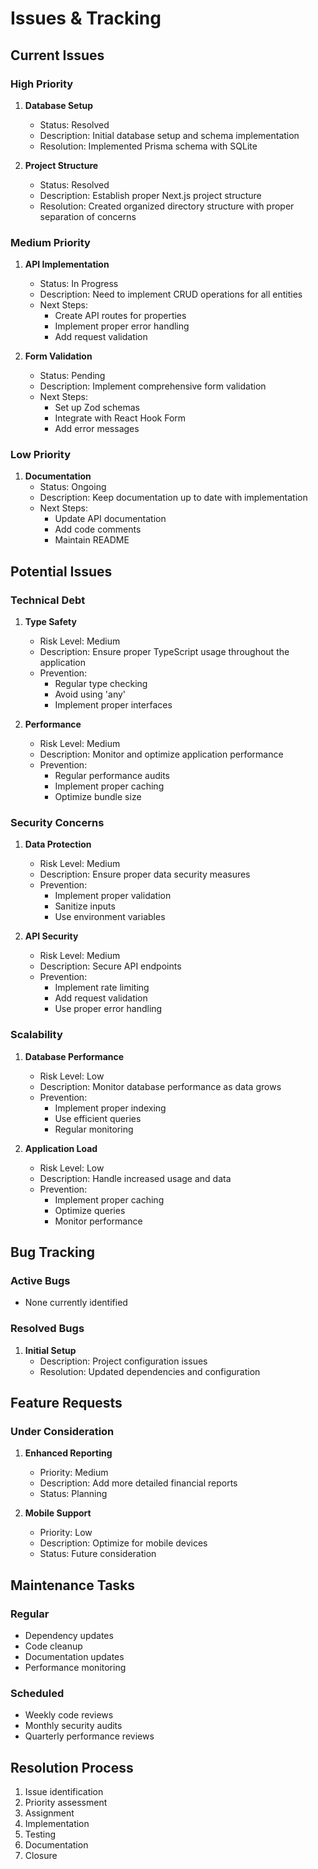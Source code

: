 <!-- File: /docs/issues.md -->
# Issues & Tracking

## Current Issues

### High Priority
1. **Database Setup**
   - Status: Resolved
   - Description: Initial database setup and schema implementation
   - Resolution: Implemented Prisma schema with SQLite

2. **Project Structure**
   - Status: Resolved
   - Description: Establish proper Next.js project structure
   - Resolution: Created organized directory structure with proper separation of concerns

### Medium Priority
1. **API Implementation**
   - Status: In Progress
   - Description: Need to implement CRUD operations for all entities
   - Next Steps:
     - Create API routes for properties
     - Implement proper error handling
     - Add request validation

2. **Form Validation**
   - Status: Pending
   - Description: Implement comprehensive form validation
   - Next Steps:
     - Set up Zod schemas
     - Integrate with React Hook Form
     - Add error messages

### Low Priority
1. **Documentation**
   - Status: Ongoing
   - Description: Keep documentation up to date with implementation
   - Next Steps:
     - Update API documentation
     - Add code comments
     - Maintain README

## Potential Issues

### Technical Debt
1. **Type Safety**
   - Risk Level: Medium
   - Description: Ensure proper TypeScript usage throughout the application
   - Prevention:
     - Regular type checking
     - Avoid using 'any'
     - Implement proper interfaces

2. **Performance**
   - Risk Level: Medium
   - Description: Monitor and optimize application performance
   - Prevention:
     - Regular performance audits
     - Implement proper caching
     - Optimize bundle size

### Security Concerns
1. **Data Protection**
   - Risk Level: Medium
   - Description: Ensure proper data security measures
   - Prevention:
     - Implement proper validation
     - Sanitize inputs
     - Use environment variables

2. **API Security**
   - Risk Level: Medium
   - Description: Secure API endpoints
   - Prevention:
     - Implement rate limiting
     - Add request validation
     - Use proper error handling

### Scalability
1. **Database Performance**
   - Risk Level: Low
   - Description: Monitor database performance as data grows
   - Prevention:
     - Implement proper indexing
     - Use efficient queries
     - Regular monitoring

2. **Application Load**
   - Risk Level: Low
   - Description: Handle increased usage and data
   - Prevention:
     - Implement proper caching
     - Optimize queries
     - Monitor performance

## Bug Tracking

### Active Bugs
- None currently identified

### Resolved Bugs
1. **Initial Setup**
   - Description: Project configuration issues
   - Resolution: Updated dependencies and configuration

## Feature Requests

### Under Consideration
1. **Enhanced Reporting**
   - Priority: Medium
   - Description: Add more detailed financial reports
   - Status: Planning

2. **Mobile Support**
   - Priority: Low
   - Description: Optimize for mobile devices
   - Status: Future consideration

## Maintenance Tasks

### Regular
- Dependency updates
- Code cleanup
- Documentation updates
- Performance monitoring

### Scheduled
- Weekly code reviews
- Monthly security audits
- Quarterly performance reviews

## Resolution Process
1. Issue identification
2. Priority assessment
3. Assignment
4. Implementation
5. Testing
6. Documentation
7. Closure